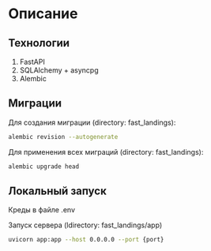 # Описание

## Технологии
1. FastAPI
2. SQLAlchemy + asyncpg
3. Alembic

## Миграции

Для создания миграции (directory: fast_landings):
```bash
alembic revision --autogenerate
```

Для применения всех миграций (directory: fast_landings):
```bash
alembic upgrade head
```

## Локальный запуск

Креды в файле .env

Запуск сервера (ldirectory: fast_landings/app)
```bash
uvicorn app:app --host 0.0.0.0 --port {port}
```